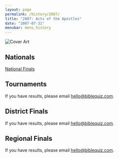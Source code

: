 ```yaml
---
layout: page
permalink: /history/2007/
title: "2007: Acts of the Apostles"
date: "2007-07-31"
menubar: menu_history
---
```


<img src="{% link assets/scripture-portions/2007.jpg %}" alt="Cover Art" style="max-height:400px" />

## Nationals
<a href="{% link _pages/history/2007/nationals.md %}" class="button is-primary">National Finals</a>

## Tournaments
If you have results, please email [hello@biblequiz.com](mailto:hello@biblequiz.com).

## District Finals
If you have results, please email [hello@biblequiz.com](mailto:hello@biblequiz.com).

## Regional Finals
If you have results, please email [hello@biblequiz.com](mailto:hello@biblequiz.com).
